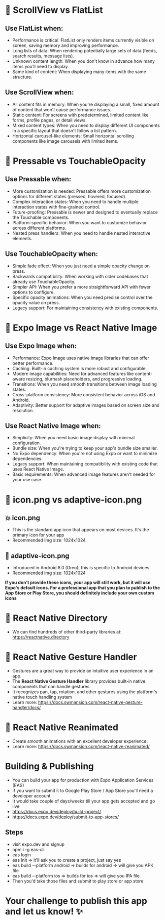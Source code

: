 # 🎉 ScrollView vs FlatList

## Use FlatList when:

- Performance is critical: FlatList only renders items currently visible on screen, saving memory and improving performance.
- Long lists of data: When rendering potentially large sets of data (feeds, search results, message lists).
- Unknown content length: When you don't know in advance how many items you'll need to display.
- Same kind of content: When displaying many items with the same structure.

## Use ScrollView when:

- All content fits in memory: When you're displaying a small, fixed amount of content that won't cause performance issues.
- Static content: For screens with predetermined, limited content like forms, profile pages, or detail views.
- Mixed content types: When you need to display different UI components in a specific layout that doesn't follow a list pattern.
- Horizontal carousel-like elements: Small horizontal scrolling components like image carousels with limited items.

# 🚀 Pressable vs TouchableOpacity

## Use Pressable when:

- More customization is needed: Pressable offers more customization options for different states (pressed, hovered, focused).
- Complex interaction states: When you need to handle multiple interaction states with fine-grained control.
- Future-proofing: Pressable is newer and designed to eventually replace the Touchable components.
- Platform-specific behavior: When you want to customize behavior across different platforms.
- Nested press handlers: When you need to handle nested interactive elements.

## Use TouchableOpacity when:

- Simple fade effect: When you just need a simple opacity change on press.
- Backwards compatibility: When working with older codebases that already use TouchableOpacity.
- Simpler API: When you prefer a more straightforward API with fewer options to configure.
- Specific opacity animations: When you need precise control over the opacity value on press.
- Legacy support: For maintaining consistency with existing components.

# 📸 Expo Image vs React Native Image

## Use Expo Image when:

- Performance: Expo Image uses native image libraries that can offer better performance.
- Caching: Built-in caching system is more robust and configurable.
- Modern image capabilities: Need for advanced features like content-aware resizing, blurhash placeholders, and progressive loading.
- Transitions: When you need smooth transitions between image loading states.
- Cross-platform consistency: More consistent behavior across iOS and Android.
- Adaptivity: Better support for adaptive images based on screen size and resolution.

## Use React Native Image when:

- Simplicity: When you need basic image display with minimal configuration.
- Bundle size: When you're trying to keep your app's bundle size smaller.
- No Expo dependency: When you're not using Expo or want to minimize dependencies.
- Legacy support: When maintaining compatibility with existing code that uses React Native Image.
- Basic requirements: When advanced image features aren't needed for your use case.

# 👀 icon.png vs adaptive-icon.png

## 💥 icon.png

- This is the standard app icon that appears on most devices. It's the primary icon for your app
- Recommended img size: 1024x1024

## 💫 adaptive-icon.png

- Introduced in Android 8.0 (Oreo), this is specific to Android devices.
- Recommended img size: 1024x1024

**If you don't provide these icons, your app will still work, but it will use Expo's default icons. For a professional app that you plan to publish to the App Store or Play Store, you should definitely include your own custom icons**

# 🎁 React Native Directory

- We can find hundreds of other third-party libraries at: https://reactnative.directory

# 🤌 React Native Gesture Handler

- Gestures are a great way to provide an intuitive user experience in an app.
- The **React Native Gesture Handler** library provides built-in native components that can handle gestures.
- It recognizes pan, tap, rotation, and other gestures using the platform's native touch handling system
- Learn more: https://docs.swmansion.com/react-native-gesture-handler/docs/

# 🐴 React Native Reanimated

- Create smooth animations with an excellent developer experience.
- Learn more: https://docs.swmansion.com/react-native-reanimated/

# Building & Publishing

- You can build your app for production with Expo Application Services (EAS)
- If you want to submit it to Google Play Store / App Store you'll need a developer account
- It would take couple of days/weeks till your app gets accepted and go live
- https://docs.expo.dev/deploy/build-project/
- https://docs.expo.dev/deploy/submit-to-app-stores/

## Steps

- visit expo.dev and signup
- npm i -g eas-cli
- eas login
- eas init => it'll ask you to create a project, just say yes
- eas build --platform android => builds for android => will give you APK file
- eas build --platform ios => builds for ios => will give you IPA file
- Then you'd take those files and submit to play store or app store

# Your challenge to publish this app and let us know! ✨